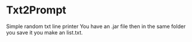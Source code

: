 # Txt2Prompt
Simple random txt line printer
You have an .jar file then in the same folder you save it you make an list.txt.
